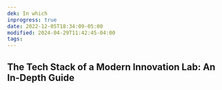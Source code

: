 ```yaml
---
dek: In which
inprogress: true
date: 2022-12-05T18:34:09-05:00
modified: 2024-04-29T11:42:45-04:00
tags:
---
```


## The Tech Stack of a Modern Innovation Lab: An In-Depth Guide
